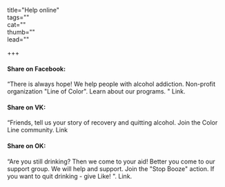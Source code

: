 title="Help online"  
tags=""  
cat=""  
thumb=""  
lead=""  

+++

#### Share on Facebook:

“There is always hope! We help people with alcohol addiction. Non-profit organization "Line of Color". Learn about our programs. " Link.

#### Share on VK:

“Friends, tell us your story of recovery and quitting alcohol. Join the Color Line community. Link

#### Share on OK:

“Are you still drinking? Then we come to your aid! Better you come to our support group. We will help and support. Join the "Stop Booze" action. If you want to quit drinking - give Like! ". Link.
